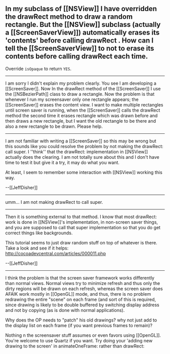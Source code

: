 In my subclass of [[NSView]] I have overridden the drawRect method to draw a random rectangle. But the [[NSView]] subclass (actually a [[ScreenSaverView]]) automatically erases its 'contents' before calling drawRect . How can I tell the [[ScreenSaverView]] to not to erase its contents before calling drawRect each time.
----
Override <code>isOpaque</code> to return <code>YES</code>.

----

I am sorry I didn't explain my problem clearly. You see I am developing a [[ScreenSaver]]. Now In the drawRect method of the [[ScreenSaver]] I use the [[NSBezierPath]] class to draw a rectangle. Now the problem is that whenever I run my screensaver only one rectangle appears; the [[ScreenSaver]] erases the content view. I want to make multiple rectangles until screen saver is running, when the [[ScreenSaver]] calls the drawRect method the second time it erases rectangle which was drawn before and then draws a new rectangle, but I want the old rectangle to be there and also a new rectangle to be drawn. Please help.

----

I am not familiar with writing a [[ScreenSaver]] so this may be wrong but this sounds like you could resolve the problem by not making the drawRect: call super.  I ''think'' that the drawRect: implementation in [[NSView]] actually does the clearing.  I am not totally sure about this and I don't have time to test it but give it a try, it may do what you want.

At least, I seem to remember some interaction with [[NSView]] working this way.

--[[JeffDisher]]

----

umm... I am not making drawRect to call super.

----

Then it is something external to that method.  I know that most drawRect: work is done in [[NSView]]'s implementation, in non-screen saver things, and you are supposed to call that super implementation so that you do get correct things like backgrounds.

This tutorial seems to just draw random stuff on top of whatever is there.  Take a look and see if it helps:
http://cocoadevcentral.com/articles/000011.php

--[[JeffDisher]]

----

I think the problem is that the screen saver framework works differently than normal views. Normal views try to minimize refresh and thus only the dirty regions will be drawn on each refresh, whereas the screen saver does AFAIK work mostly in [[OpenGL]] mode, and thus, there is no problem redrawing the entire "scene" on each frame (and sort of this is required, since drawing is likely to be double buffered by switching display address and not by copying (as is done with normal applications).

Why does the OP needs to "patch" his old drawings? why not just add to the display list on each frame (if you want previous frames to remain)?


Nothing n the screensaver stuff assumes or even favors using [[OpenGL]].  You're welcome to use Quartz if you want.  Try doing your 'adding new drawing to the screen' in animateOneFrame: rather than drawRect: